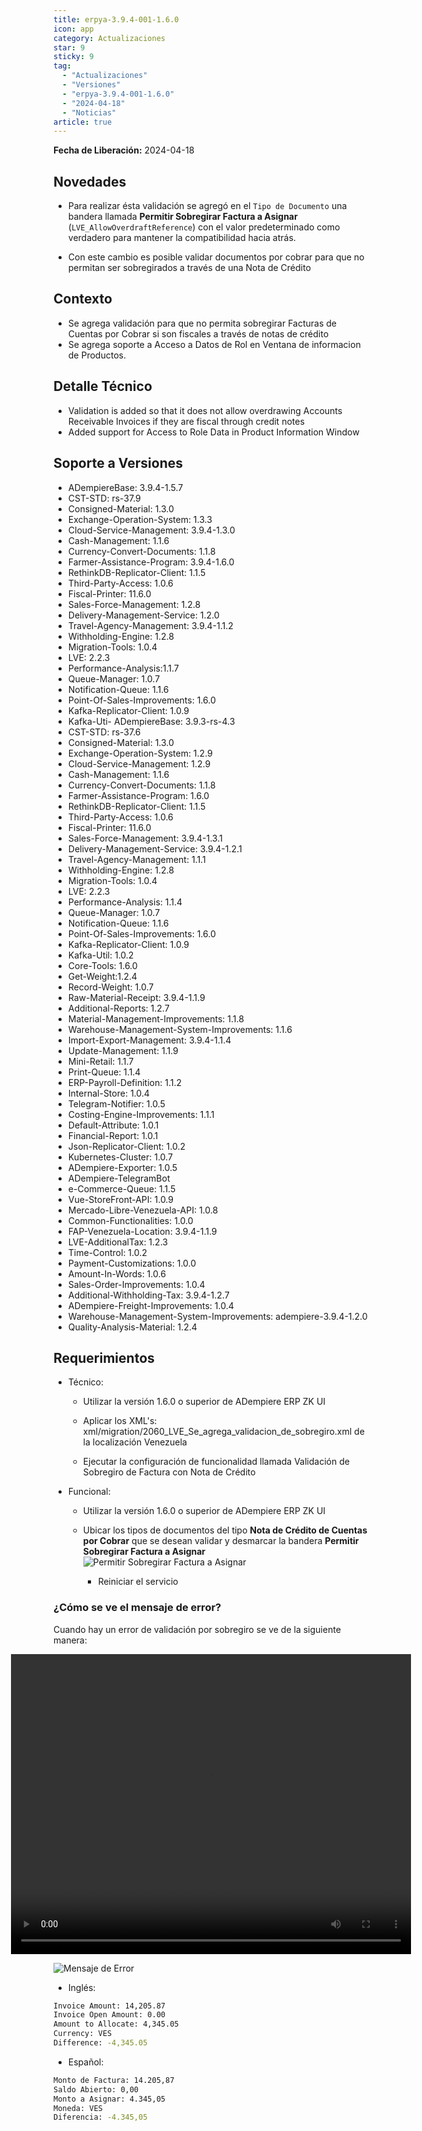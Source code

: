 ```yaml
---
title: erpya-3.9.4-001-1.6.0
icon: app
category: Actualizaciones
star: 9
sticky: 9
tag:
  - "Actualizaciones"
  - "Versiones"
  - "erpya-3.9.4-001-1.6.0"
  - "2024-04-18"
  - "Noticias"
article: true
---
```


**Fecha de Liberación:** 2024-04-18

## Novedades

- Para realizar ésta validación se agregó en el `Tipo de Documento` una bandera llamada **Permitir Sobregirar Factura a Asignar** (`LVE_AllowOverdraftReference`) con el valor predeterminado como verdadero para mantener la compatibilidad hacia atrás.

- Con este cambio es posible validar documentos por cobrar para que no permitan ser sobregirados a través de una Nota de Crédito

## Contexto

- Se agrega validación para que no permita sobregirar Facturas de Cuentas por Cobrar si son fiscales a través de notas de crédito
- Se agrega soporte a Acceso a Datos de Rol en Ventana de informacion de Productos.

## Detalle Técnico

- Validation is added so that it does not allow overdrawing Accounts Receivable Invoices if they are fiscal through credit notes
- Added support for Access to Role Data in Product Information Window

## Soporte a Versiones

- ADempiereBase: 3.9.4-1.5.7
- CST-STD: rs-37.9
- Consigned-Material: 1.3.0
- Exchange-Operation-System: 1.3.3
- Cloud-Service-Management: 3.9.4-1.3.0
- Cash-Management: 1.1.6
- Currency-Convert-Documents: 1.1.8
- Farmer-Assistance-Program: 3.9.4-1.6.0
- RethinkDB-Replicator-Client: 1.1.5
- Third-Party-Access: 1.0.6
- Fiscal-Printer: 11.6.0
- Sales-Force-Management: 1.2.8
- Delivery-Management-Service: 1.2.0
- Travel-Agency-Management: 3.9.4-1.1.2
- Withholding-Engine: 1.2.8
- Migration-Tools: 1.0.4
- LVE: 2.2.3
- Performance-Analysis:1.1.7
- Queue-Manager: 1.0.7
- Notification-Queue: 1.1.6
- Point-Of-Sales-Improvements: 1.6.0
- Kafka-Replicator-Client: 1.0.9
- Kafka-Uti- ADempiereBase: 3.9.3-rs-4.3
- CST-STD: rs-37.6
- Consigned-Material: 1.3.0
- Exchange-Operation-System: 1.2.9
- Cloud-Service-Management: 1.2.9
- Cash-Management: 1.1.6
- Currency-Convert-Documents: 1.1.8
- Farmer-Assistance-Program: 1.6.0
- RethinkDB-Replicator-Client: 1.1.5
- Third-Party-Access: 1.0.6
- Fiscal-Printer: 11.6.0
- Sales-Force-Management: 3.9.4-1.3.1
- Delivery-Management-Service: 3.9.4-1.2.1
- Travel-Agency-Management: 1.1.1
- Withholding-Engine: 1.2.8
- Migration-Tools: 1.0.4
- LVE: 2.2.3
- Performance-Analysis: 1.1.4
- Queue-Manager: 1.0.7
- Notification-Queue: 1.1.6
- Point-Of-Sales-Improvements: 1.6.0
- Kafka-Replicator-Client: 1.0.9
- Kafka-Util: 1.0.2
- Core-Tools: 1.6.0
- Get-Weight:1.2.4
- Record-Weight: 1.0.7
- Raw-Material-Receipt: 3.9.4-1.1.9
- Additional-Reports: 1.2.7
- Material-Management-Improvements: 1.1.8
- Warehouse-Management-System-Improvements: 1.1.6
- Import-Export-Management: 3.9.4-1.1.4
- Update-Management: 1.1.9
- Mini-Retail: 1.1.7
- Print-Queue: 1.1.4
- ERP-Payroll-Definition: 1.1.2
- Internal-Store: 1.0.4
- Telegram-Notifier: 1.0.5
- Costing-Engine-Improvements: 1.1.1
- Default-Attribute: 1.0.1
- Financial-Report: 1.0.1
- Json-Replicator-Client: 1.0.2
- Kubernetes-Cluster: 1.0.7
- ADempiere-Exporter: 1.0.5
- ADempiere-TelegramBot
- e-Commerce-Queue: 1.1.5
- Vue-StoreFront-API: 1.0.9
- Mercado-Libre-Venezuela-API: 1.0.8
- Common-Functionalities: 1.0.0
- FAP-Venezuela-Location: 3.9.4-1.1.9
- LVE-AdditionalTax: 1.2.3
- Time-Control: 1.0.2
- Payment-Customizations: 1.0.0
- Amount-In-Words: 1.0.6
- Sales-Order-Improvements: 1.0.4
- Additional-Withholding-Tax: 3.9.4-1.2.7
- ADempiere-Freight-Improvements: 1.0.4
- Warehouse-Management-System-Improvements: adempiere-3.9.4-1.2.0
- Quality-Analysis-Material: 1.2.4

## Requerimientos

- Técnico:
  - Utilizar la versión 1.6.0 o superior de ADempiere ERP ZK UI
  
  - Aplicar los XML's: xml/migration/2060_LVE_Se_agrega_validacion_de_sobregiro.xml de la localización Venezuela
  
  - Ejecutar la configuración de funcionalidad llamada Validación de Sobregiro de Factura con Nota de Crédito

- Funcional:
  - Utilizar la versión 1.6.0 o superior de ADempiere ERP ZK UI

  - Ubicar los tipos de documentos del tipo **Nota de Crédito de Cuentas por Cobrar** que se desean validar y desmarcar la bandera **Permitir Sobregirar Factura a Asignar**
  ![Permitir Sobregirar Factura a Asignar](/assets/img/downloads/updates/resources/adempiere-patch-zk-1.6.0-img1.png)
    - Reiniciar el servicio

### ¿Cómo se ve el mensaje de error?

Cuando hay un error de validación por sobregiro se ve de la siguiente manera:

<style>
    .video-container {
        display: flex;
        justify-content: center;
    }
</style>

<div class="video-container">
    <video width="640" height="480" controls>
        <source src="/assets/img/downloads/updates/resources/adempiere-patch-zk-1.6.0-video1.mp4" type="video/mp4">
    </video>
</div>

![Mensaje de Error](/assets/img/downloads/updates/resources/adempiere-patch-zk-1.6.0-img2.png)

- Inglés:

```sh
Invoice Amount: 14,205.87
Invoice Open Amount: 0.00
Amount to Allocate: 4,345.05
Currency: VES
Difference: -4,345.05
```

- Español:

```sh
Monto de Factura: 14.205,87
Saldo Abierto: 0,00
Monto a Asignar: 4.345,05
Moneda: VES
Diferencia: -4.345,05
```
